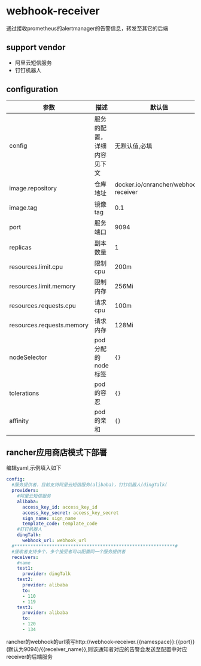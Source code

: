 # webhook-receiver

通过接收prometheus的alertmanager的告警信息，转发至其它的后端

## support vendor

- 阿里云短信服务
- 钉钉机器人

## configuration
| 参数 | 描述 | 默认值 |
|-----|------|-------|
| config | 服务的配置，详细内容见下文 | 无默认值,必填 |
| image.repository | 仓库地址 | docker.io/cnrancher/webhook-receiver| 
| image.tag | 镜像tag | 0.1 |  
| port | 服务端口 | 9094 |
| replicas | 副本数量 | 1 |
| resources.limit.cpu | 限制cpu | 200m | 
| resources.limit.memory | 限制内存 | 256Mi | 
| resources.requests.cpu | 请求cpu | 100m |
| resources.requests.memory | 请求内存 | 128Mi |
| nodeSelector | pod分配的node标签 | `{}` |
| tolerations | pod的容忍 | `{}` |
| affinity | pod的亲和 | `{}` |

## rancher应用商店模式下部署

编辑yaml,示例填入如下
```yaml
config:
  #服务提供者，目前支持阿里云短信服务(alibaba)，钉钉机器人(dingTalk(
  providers:
    #阿里云短信服务
    alibaba:
      access_key_id: access_key_id
      access_key_secret: access_key_secret
      sign_name: sign_name
      template_code: template_code
    #钉钉机器人
    dingTalk:
      webhook_url: webhook_url
  #************************************************************#
  #接收者支持多个，多个接受者可以配置同一个服务提供者
  receivers:
    #name
    test1:
      provider: dingTalk
    test2:
      provider: alibaba
      to:
      - 110
      - 119
    test3:
      provider: alibaba
      to:
      - 120
      - 134 
```

rancher的webhook的url填写http://webhook-receiver.{{namespace}}:{{port}}(默认为9094)/{{receiver_name}},则该通知者对应的告警会发送至配置中对应receiver的后端服务

